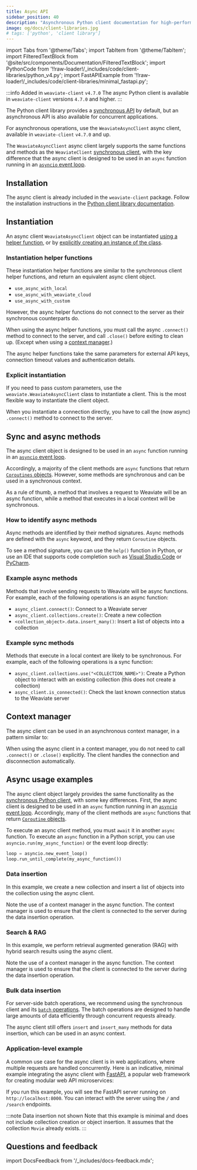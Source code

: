 ```yaml
---
title: Async API
sidebar_position: 40
description: "Asynchronous Python client documentation for high-performance, non-blocking Weaviate operations."
image: og/docs/client-libraries.jpg
# tags: ['python', 'client library']
---
```


import Tabs from '@theme/Tabs';
import TabItem from '@theme/TabItem';
import FilteredTextBlock from '@site/src/components/Documentation/FilteredTextBlock';
import PythonCode from '!!raw-loader!/_includes/code/client-libraries/python_v4.py';
import FastAPIExample from '!!raw-loader!/_includes/code/client-libraries/minimal_fastapi.py';

:::info Added in `weaviate-client` `v4.7.0`
The async Python client is available in `weaviate-client` versions `4.7.0` and higher.
:::

The Python client library provides a [synchronous API](./index.mdx) by default, but an asynchronous API is also available for concurrent applications.

For asynchronous operations, use the `WeaviateAsyncClient` async client, available in `weaviate-client` `v4.7.0` and up.

The `WeaviateAsyncClient` async client largely supports the same functions and methods as the `WeaviateClient` [synchronous client](./index.mdx), with the key difference that the async client is designed to be used in an `async` function running in an [`asyncio` event loop](https://docs.python.org/3/library/asyncio-eventloop.html#asyncio-event-loop).

<!-- TODO[g-despot] Uncomment when available 
import AcademyAdmonition from '@site/src/components/AcademyAdmonition';

<AcademyAdmonition 
  courseId="async-python-client-usage"
/>
-->

## Installation

The async client is already included in the `weaviate-client` package. Follow the installation instructions in the [Python client library documentation](./index.mdx#installation).

## Instantiation

An async client `WeaviateAsyncClient` object can be instantiated [using a helper function](#instantiation-helper-functions), or by [explicitly creating an instance of the class](#explicit-instantiation).

### Instantiation helper functions

<!-- TODO[g-despot]: Add link to external Python references once created for "synchronous client helper functions" -->
These instantiation helper functions are similar to the synchronous client helper functions, and return an equivalent async client object.

- `use_async_with_local`
- `use_async_with_weaviate_cloud`
- `use_async_with_custom`

However, the async helper functions do not connect to the server as their synchronous counterparts do.

When using the async helper functions, you must call the async `.connect()` method to connect to the server, and call `.close()` before exiting to clean up. (Except when using a [context manager](#context-manager).)

<!-- TODO[g-despot]: Add link to external Python references once created for "external API keys", "connection timeout values" and "authentication details" -->
The async helper functions take the same parameters for external API keys, connection timeout values and authentication details.

<Tabs groupId="custom">
<TabItem value="wcd" label="WCD">

<FilteredTextBlock
  text={PythonCode}
  startMarker="# AsyncWCDInstantiation"
  endMarker="# END AsyncWCDInstantiation"
  language="py"
/>

</TabItem>
<TabItem value="local" label="Local">

  <FilteredTextBlock
    text={PythonCode}
    startMarker="# AsyncLocalInstantiationBasic"
    endMarker="# END AsyncLocalInstantiationBasic"
    language="py"
  />

</TabItem>

<!-- TODO - add embedded equivalent when available in client -->

<TabItem value="custom" label="Custom">

<FilteredTextBlock
  text={PythonCode}
  startMarker="# AsyncCustomInstantiationBasic"
  endMarker="# END AsyncCustomInstantiationBasic"
  language="py"
/>

</TabItem>
</Tabs>

### Explicit instantiation

If you need to pass custom parameters, use the `weaviate.WeaviateAsyncClient` class to instantiate a client. This is the most flexible way to instantiate the client object.

<FilteredTextBlock
  text={PythonCode}
  startMarker="# AsyncDirectInstantiationFull"
  endMarker="# END AsyncDirectInstantiationFull"
  language="py"
/>

When you instantiate a connection directly, you have to call the (now async) `.connect()` method to connect to the server.

<FilteredTextBlock
  text={PythonCode}
  startMarker="# AsyncDirectInstantiationAndConnect"
  endMarker="# END AsyncDirectInstantiationAndConnect"
  language="py"
/>

## Sync and async methods

The async client object is designed to be used in an `async` function running in an [`asyncio` event loop](https://docs.python.org/3/library/asyncio-eventloop.html#asyncio-event-loop).

Accordingly, a majority of the client methods are `async` functions that return [`Coroutines` objects](https://docs.python.org/3/library/asyncio-task.html#coroutine). However, some methods are synchronous and can be used in a synchronous context.

As a rule of thumb, a method that involves a request to Weaviate will be an async function, while a method that executes in a local context will be synchronous.

### How to identify async methods

Async methods are identified by their method signatures. Async methods are defined with the `async` keyword, and they return `Coroutine` objects.

To see a method signature, you can use the `help()` function in Python, or use an IDE that supports code completion such as [Visual Studio Code](https://code.visualstudio.com/docs) or [PyCharm](https://www.jetbrains.com/help/pycharm/viewing-reference-information.html).

### Example async methods

Methods that involve sending requests to Weaviate will be async functions. For example, each of the following operations is an async function:

- `async_client.connect()`: Connect to a Weaviate server
- `async_client.collections.create()`: Create a new collection
- `<collection_object>.data.insert_many()`: Insert a list of objects into a collection

### Example sync methods

Methods that execute in a local context are likely to be synchronous. For example, each of the following operations is a sync function:

- `async_client.collections.use("<COLLECTION_NAME>")`: Create a Python object to interact with an existing collection (this does not create a collection)
- `async_client.is_connected()`: Check the last known connection status to the Weaviate server

## Context manager

The async client can be used in an asynchronous context manager, in a pattern similar to:

<FilteredTextBlock
  text={PythonCode}
  startMarker="# START AsyncContextManager"
  endMarker="# END AsyncContextManager"
  language="py"
/>

When using the async client in a context manager, you do not need to call `.connect()` or `.close()` explicitly. The client handles the connection and disconnection automatically.

## Async usage examples

The async client object largely provides the same functionality as the [synchronous Python client](./index.mdx), with some key differences. First, the async client is designed to be used in an `async` function running in an [`asyncio` event loop](https://docs.python.org/3/library/asyncio-eventloop.html#asyncio-event-loop). Accordingly, many of the client methods are `async` functions that return [`Coroutine` objects](https://docs.python.org/3/library/asyncio-task.html#coroutine).

To execute an async client method, you must `await` it in another `async` function. To execute an `async` function in a Python script, you can use `asyncio.run(my_async_function)` or the event loop directly:

```python
loop = asyncio.new_event_loop()
loop.run_until_complete(my_async_function())
```

### Data insertion

In this example, we create a new collection and insert a list of objects into the collection using the async client.

Note the use of a context manager in the async function. The context manager is used to ensure that the client is connected to the server during the data insertion operation.

<FilteredTextBlock
  text={PythonCode}
  startMarker="# START AsyncInsertionExample"
  endMarker="# END AsyncInsertionExample"
  language="py"
/>

### Search & RAG

In this example, we perform retrieval augmented generation (RAG) with hybrid search results using the async client.

Note the use of a context manager in the async function. The context manager is used to ensure that the client is connected to the server during the data insertion operation.

<FilteredTextBlock
  text={PythonCode}
  startMarker="# START AsyncSearchExample"
  endMarker="# END AsyncSearchExample"
  language="py"
/>

### Bulk data insertion

For server-side batch operations, we recommend using the synchronous client and its [`batch` operations](../../manage-objects/import.mdx). The batch operations are designed to handle large amounts of data efficiently through concurrent requests already.

The async client still offers `insert` and `insert_many` methods for data insertion, which can be used in an async context.

### Application-level example

A common use case for the async client is in web applications, where multiple requests are handled concurrently. Here is an indicative, minimal example integrating the async client with [FastAPI](https://fastapi.tiangolo.com/), a popular web framework for creating modular web API microservices:

<FilteredTextBlock
  text={FastAPIExample}
  startMarker="# START FastAPI Example"
  endMarker="# END FastAPI Example"
  language="py"
/>

If you run this example, you will see the FastAPI server running on `http://localhost:8000`. You can interact with the server using the `/` and `/search` endpoints.

:::note Data insertion not shown
Note that this example is minimal and does not include collection creation or object insertion. It assumes that the collection `Movie` already exists.
:::

## Questions and feedback

import DocsFeedback from '/_includes/docs-feedback.mdx';

<DocsFeedback/>
